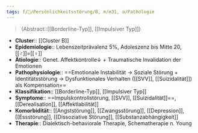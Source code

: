 ```yaml
---
tags: f/💭/Persönlichkeitsstörung/B, m/m31, a/Pathologie
---
```

> (Abstract::[[Borderline-Typ]], [[Impulsiver Typ]])
- **Cluster**:: [[Cluster B]]
- **Epidemiologie**:: Lebenszeitprävalenz 5%, Adoleszenz bis Mitte 20, [[♂]]=[[♀]]
- **Ätiologie**:: Genet. Affektkontrolle↓ + Traumatische Invalidation der Emotionen
- **Pathophysiologie**:: ==Emotionale Instabilität → Soziale Störung + Identitätsstörung → Dysfunktionales Verhalten ([[SVV]], [[Suizidalität]]) als Kompensation==
- **Klassifikation**:: [[Borderline-Typ]], [[Impulsiver Typ]]
- **Symptome**:: ==Impulskontrollstörung, [[SVV]], [[Suizidalität]]==, [[Derealisation]], [[Affektlabilität]]
- **Komorbidität**:: [[Angststörung]], [[Zwangsstörung]], [[Depression]], [[Essstörung]], [[Dissoziative Störung]], [[Substanzabhängigkeit]]
- **Therapie**:: Dialektisch-behaviorale Therapie, Schematherapie n. Young